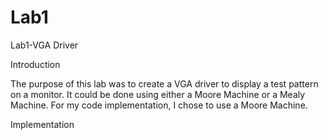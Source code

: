 Lab1
====

Lab1-VGA Driver

Introduction

The purpose of this lab was to create a VGA driver to display a test pattern on a monitor. It could be done using either a Moore Machine or a Mealy Machine. For my code implementation, I chose to use a Moore Machine.


Implementation


